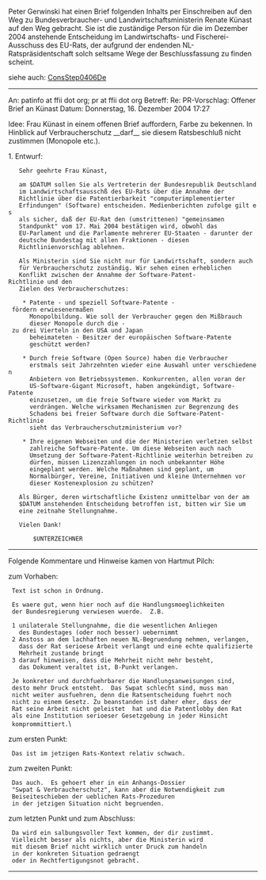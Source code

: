 Peter Gerwinski hat einen Brief folgenden Inhalts per Einschreiben auf
den Weg zu Bundesverbraucher- und Landwirtschaftsministerin Renate
Künast auf den Weg gebracht. Sie ist die zuständige Person für die im
Dezember 2004 anstehende Entscheidung im Landwirtschafts- und
Fischerei-Ausschuss des EU-Rats, der aufgrund der endenden
NL-Ratspräsidentschaft solch seltsame Wege der Beschlussfassung zu
finden scheint.

siehe auch: [ConsStep0406De](ConsStep0406De "wikilink")

------------------------------------------------------------------------

An: patinfo at ffii dot org; pr at ffii dot org Betreff: Re:
PR-Vorschlag: Offener Brief an Künast Datum: Donnerstag, 16. Dezember
2004 17:27

Idee: Frau Künast in einem offenen Brief auffordern, Farbe zu bekennen.
In Hinblick auf Verbraucherschutz \_\_darf\_\_ sie diesem Ratsbeschluß
nicht zustimmen (Monopole etc.).

1\. Entwurf:

`   Sehr geehrte Frau Künast,`

`   am $DATUM sollen Sie als Vertreterin der Bundesrepublik Deutschland`\
`   im Landwirtschaftsausschß des EU-Rats über die Annahme der`\
`   Richtlinie über die Patentierbarkeit "computerimplementierter`\
`   Erfindungen" (Software) entscheiden. Medienberichten zufolge gilt es`\
`   als sicher, daß der EU-Rat den (umstrittenen) "gemeinsamen`\
`   Standpunkt" vom 17. Mai 2004 bestätigen wird, obwohl das`\
`   EU-Parlament und die Parlamente mehrerer EU-Staaten - darunter der`\
`   deutsche Bundestag mit allen Fraktionen - diesen`\
`   Richtlinienvorschlag ablehnen.`

`   Als Ministerin sind Sie nicht nur für Landwirtschaft, sondern auch`\
`   für Verbraucherschutz zuständig. Wir sehen einen erheblichen`\
`   Konflikt zwischen der Annahme der Software-Patent-Richtlinie und den`\
`   Zielen des Verbraucherschutzes:`

`    * Patente - und speziell Software-Patente - fördern erwiesenermaßen`\
`      Monopolbildung. Wie soll der Verbraucher gegen den Mißbrauch`\
`      dieser Monopole durch die - zu drei Vierteln in den USA und Japan`\
`      beheimateten - Besitzer der europäischen Software-Patente`\
`      geschützt werden?`

`    * Durch freie Software (Open Source) haben die Verbraucher`\
`      erstmals seit Jahrzehnten wieder eine Auswahl unter verschiedenen`\
`      Anbietern von Betriebssystemen. Konkurrenten, allen voran der`\
`      US-Software-Gigant Microsoft, haben angekündigt, Software-Patente`\
`      einzusetzen, um die freie Software wieder vom Markt zu`\
`      verdrängen. Welche wirksamen Mechanismen zur Begrenzung des`\
`      Schadens bei freier Software durch die Software-Patent-Richtlinie`\
`      sieht das Verbraucherschutzministerium vor?`

`    * Ihre eigenen Webseiten und die der Ministerien verletzen selbst`\
`      zahlreiche Software-Patente. Um diese Webseiten auch nach`\
`      Umsetzung der Software-Patent-Richtlinie weiterhin betreiben zu`\
`      dürfen, müssen Lizenzzahlungen in noch unbekannter Höhe`\
`      eingeplant werden. Welche Maßnahmen sind geplant, um`\
`      Normalbürger, Vereine, Initiativen und kleine Unternehmen vor`\
`      dieser Kostenexplosion zu schützen?`

`   Als Bürger, deren wirtschaftliche Existenz unmittelbar von der am`\
`   $DATUM anstehenden Entscheidung betroffen ist, bitten wir Sie um`\
`   eine zeitnahe Stellungnahme.`

`   Vielen Dank!`

`       $UNTERZEICHNER`

------------------------------------------------------------------------

Folgende Kommentare und Hinweise kamen von Hartmut Pilch:

zum Vorhaben:

` Text ist schon in Ordnung.`

` Es waere gut, wenn hier noch auf die Handlungsmoeglichkeiten`\
` der Bundesregierung verwiesen wuerde.  Z.B.`

` 1 unilaterale Stellungnahme, die die wesentlichen Anliegen`\
`   des Bundestages (oder noch besser) uebernimmt `\
` 2 Anstoss an dem lachhaften neuen NL-Begruendung nehmen, verlangen,`\
`   dass der Rat serioese Arbeit verlangt und eine echte qualifizierte`\
`   Mehrheit zustande bringt`\
` 3 darauf hinweisen, dass die Mehrheit nicht mehr besteht,`\
`   das Dokument veraltet ist, B-Punkt verlangen.`

` Je konkreter und durchfuehrbarer die Handlungsanweisungen sind,`\
` desto mehr Druck entsteht.  Das Swpat schlecht sind, muss man`\
` nicht weiter ausfuehren, denn die Ratsentscheidung fuehrt noch`\
` nicht zu einem Gesetz. Zu beanstanden ist daher eher, dass der`\
` Rat seine Arbeit nicht geleistet  hat und die Patentlobby den Rat`\
` als eine Institution serioeser Gesetzgebung in jeder Hinsicht`\
` komprommittiert.`\

zum ersten Punkt:

` Das ist im jetzigen Rats-Kontext relativ schwach.`

zum zweiten Punkt:

` Das auch.  Es gehoert eher in ein Anhangs-Dossier`\
` "Swpat & Verbraucherschutz", kann aber die Notwendigkeit zum `\
` Beiseiteschieben der ueblichen Rats-Prozeduren `\
` in der jetzigen Situation nicht begruenden.`

zum letzten Punkt und zum Abschluss:

` Da wird ein salbungsvoller Text kommen, der dir zustimmt.`\
` Vielleicht besser als nichts, aber die Ministerin wird`\
` mit diesem Brief nicht wirklich unter Druck zum handeln`\
` in der konkreten Situation gedraengt`\
` oder in Rechtfertigungsnot gebracht.`

------------------------------------------------------------------------
